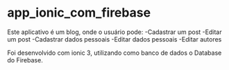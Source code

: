 # app_ionic_com_firebase
Este aplicativo é um blog, onde o usuário pode:
-Cadastrar um post
-Editar um post
-Cadastrar dados pessoais
-Editar dados pessoais
-Editar autores

Foi desenvolvido com ionic 3, utilizando como banco de dados o Database do Firebase.
